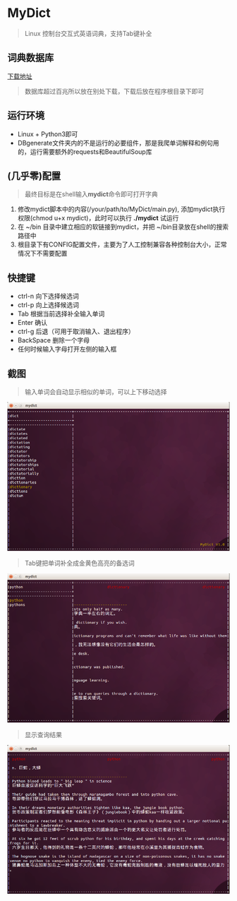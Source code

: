 # MyDict
>Linux 控制台交互式英语词典，支持Tab键补全

## 词典数据库
[下载地址](http://pan.baidu.com/s/1o6ojxpC)
> 数据库超过百兆所以放在别处下载，下载后放在程序根目录下即可

## 运行环境
- Linux + Python3即可
- DBgenerate文件夹内的不是运行的必要组件，那是我爬单词解释和例句用的，运行需要额外的requests和BeautifulSoup库

## (几乎零)配置
> 最终目标是在shell输入**mydict**命令即可打开字典

1. 修改mydict脚本中的内容(/your/path/to/MyDict/main.py), 添加mydict执行权限(chmod u+x mydict)，此时可以执行 **./mydict** 试运行
2. 在 ~/bin 目录中建立相应的软链接到mydict，并把 ~/bin目录放在shell的搜索路径中
3. 根目录下有CONFIG配置文件，主要为了人工控制兼容各种控制台大小，正常情况下不需要配置

## 快捷键
-  ctrl-n 向下选择候选词
-  ctrl-p 向上选择候选词
-  Tab 根据当前选择补全输入单词
-  Enter 确认
-  ctrl-g 后退（可用于取消输入、退出程序）
-  BackSpace 删除一个字母
-  任何时候输入字母打开左侧的输入框

## 截图
> 输入单词会自动显示相似的单词，可以上下移动选择

![cn_cp](https://github.com/zhuzhenpeng/MyDict/blob/master/images/cn_cp.png?raw=true)
> Tab键把单词补全成金黄色高亮的备选词

![tab_complete](https://github.com/zhuzhenpeng/MyDict/blob/master/images/tab_complete.png?raw=true)
>显示查询结果


![display](https://github.com/zhuzhenpeng/MyDict/blob/master/images/display.png?raw=true)
